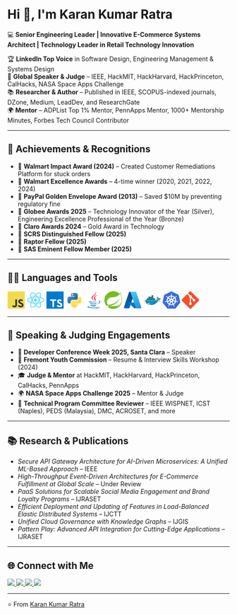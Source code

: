 # Hi 👋, I'm Karan Kumar Ratra  

💻 **Senior Engineering Leader | Innovative E-Commerce Systems Architect | Technology Leader in Retail Technology Innovation**  

🏆 **LinkedIn Top Voice** in Software Design, Engineering Management & Systems Design  
🎤 **Global Speaker & Judge** – IEEE, HackMIT, HackHarvard, HackPrinceton, CalHacks, NASA Space Apps Challenge  
📚 **Researcher & Author** – Published in IEEE, SCOPUS-indexed journals, DZone, Medium, LeadDev, and ResearchGate  
🌍 **Mentor** – ADPList Top 1% Mentor, PennApps Mentor, 1000+ Mentorship Minutes, Forbes Tech Council Contributor  

---

## 🚀 Achievements & Recognitions  

- 🏅 **Walmart Impact Award (2024)** – Created Customer Remediations Platform for stuck orders  
- 🏅 **Walmart Excellence Awards** – 4-time winner (2020, 2021, 2022, 2024)  
- 🏅 **PayPal Golden Envelope Award (2013)** – Saved $10M by preventing regulatory fine  
- 🏅 **Globee Awards 2025** – Technology Innovator of the Year (Silver), Engineering Excellence Professional of the Year (Bronze)  
- 🏅 **Claro Awards 2024** – Gold Award in Technology  
- 🏅 **SCRS Distinguished Fellow (2025)**  
- 🏅 **Raptor Fellow (2025)**  
- 🏅 **SAS Eminent Fellow Member (2025)**  

---

## 🧑‍💻 Languages and Tools  

<p>
  <img src="https://raw.githubusercontent.com/devicons/devicon/master/icons/javascript/javascript-original.svg" width="40" height="40"/>
  <img src="https://raw.githubusercontent.com/devicons/devicon/master/icons/react/react-original.svg" width="40" height="40"/>
  <img src="https://raw.githubusercontent.com/devicons/devicon/master/icons/typescript/typescript-original.svg" width="40" height="40"/>
  <img src="https://raw.githubusercontent.com/devicons/devicon/master/icons/python/python-original.svg" width="40" height="40"/>
  <img src="https://raw.githubusercontent.com/devicons/devicon/master/icons/java/java-original.svg" width="40" height="40"/>
  <img src="https://raw.githubusercontent.com/devicons/devicon/master/icons/spring/spring-original.svg" width="40" height="40"/>
  <img src="https://raw.githubusercontent.com/devicons/devicon/master/icons/azure/azure-original.svg" width="40" height="40"/>
  <img src="https://raw.githubusercontent.com/devicons/devicon/master/icons/docker/docker-original.svg" width="40" height="40"/>
  <img src="https://raw.githubusercontent.com/devicons/devicon/master/icons/kubernetes/kubernetes-plain.svg" width="40" height="40"/>
  <img src="https://raw.githubusercontent.com/devicons/devicon/master/icons/git/git-original.svg" width="40" height="40"/>
</p>

---

## 🎤 Speaking & Judging Engagements  

- 🎤 **Developer Conference Week 2025, Santa Clara** – Speaker  
- 🎤 **Fremont Youth Commission** – Resume & Interview Skills Workshop (2024)  
- 🎓 **Judge & Mentor** at HackMIT, HackHarvard, HackPrinceton, CalHacks, PennApps  
- 🌍 **NASA Space Apps Challenge 2025** – Mentor & Judge  
- 📑 **Technical Program Committee Reviewer** – IEEE WISPNET, ICST (Naples), PEDS (Malaysia), DMC, ACROSET, and more  

---

## 📚 Research & Publications  

- *Secure API Gateway Architecture for AI-Driven Microservices: A Unified ML-Based Approach* – IEEE  
- *High-Throughput Event-Driven Architectures for E-Commerce Fulfillment at Global Scale* – Under Review  
- *PaaS Solutions for Scalable Social Media Engagement and Brand Loyalty Programs* – IJRASET  
- *Efficient Deployment and Updating of Features in Load-Balanced Elastic Distributed Systems* – IJCTT  
- *Unified Cloud Governance with Knowledge Graphs* – IJGIS  
- *Pattern Play: Advanced API Integration for Cutting-Edge Applications* – IJRASET  

---

## 🌐 Connect with Me  

<p>
  <a href="https://karanratra.com" target="_blank">
    <img src="https://img.shields.io/badge/Portfolio-000?style=for-the-badge&logo=vercel&logoColor=white"/>
  </a>
  <a href="https://www.linkedin.com/in/karanratra07/" target="_blank">
    <img src="https://img.shields.io/badge/LinkedIn-0A66C2?style=for-the-badge&logo=linkedin&logoColor=white"/>
  </a>
  <a href="mailto:karanratra07@gmail.com" target="_blank">
    <img src="https://img.shields.io/badge/Email-D14836?style=for-the-badge&logo=gmail&logoColor=white"/>
  </a>
  <a href="https://github.com/karanratra" target="_blank">
    <img src="https://img.shields.io/badge/GitHub-100000?style=for-the-badge&logo=github&logoColor=white"/>
  </a>
</p>

---

⭐️ From [Karan Kumar Ratra](https://github.com/karanratra)  
